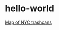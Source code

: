 # hello-world
[Map of NYC trashcans](file:///Users/sarabeardsley/Desktop/Seminar%204/trashVor.html)
